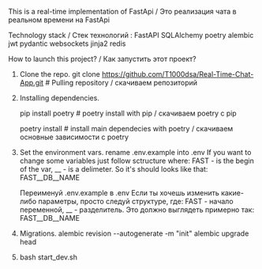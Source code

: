 This is a real-time implementation of FastApi / Это реализация чата в реальном времени на FastApi

Technology stack / Стек технологий :
FastAPI
SQLAlchemy
poetry
alembic
jwt
pydantic
websockets
jinja2
redis

How to launch this project? / Как запустить этот проект?

1. Clone the repo.
    git clone https://github.com/T1000dsa/Real-Time-Chat-App.git  # Pulling repository / скачиваем репозиторий

2. Installing dependencies. 

    pip install poetry  # poetry install with pip / скачиваем poetry с pip

    poetry install  # install main dependecies with poetry / скачиваем основные зависимости с poetry 

3. Set the environment vars.
    rename .env.example into .env
    If you want to change some variables just follow sctructure where: FAST - is the begin of the var, __ - is a delimeter. So it's should looks like that:
    FAST__DB__NAME

    Переименуй .env.example в .env
    Если ты хочешь изменить какие-либо параметры, просто следуй структуре, где: FAST - начало переменной, __ - разделитель. Это должно выглядеть примерно так:
    FAST__DB__NAME

4. Migrations.
    alembic revision --autogenerate -m "init"
    alembic upgrade head

5. bash start_dev.sh